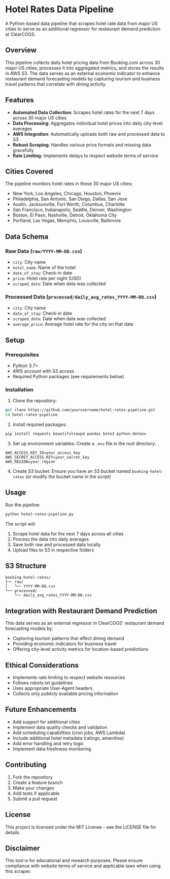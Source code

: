 # Hotel Rates Data Pipeline

A Python-based data pipeline that scrapes hotel rate data from major US cities to serve as an additional regressor for restaurant demand prediction at ClearCOGS.

## Overview

This pipeline collects daily hotel pricing data from Booking.com across 30 major US cities, processes it into aggregated metrics, and stores the results in AWS S3. The data serves as an external economic indicator to enhance restaurant demand forecasting models by capturing tourism and business travel patterns that correlate with dining activity.

## Features

- **Automated Data Collection**: Scrapes hotel rates for the next 7 days across 30 major US cities
- **Data Processing**: Aggregates individual hotel prices into daily city-level averages
- **AWS Integration**: Automatically uploads both raw and processed data to S3
- **Robust Scraping**: Handles various price formats and missing data gracefully
- **Rate Limiting**: Implements delays to respect website terms of service

## Cities Covered

The pipeline monitors hotel rates in these 30 major US cities:
- New York, Los Angeles, Chicago, Houston, Phoenix
- Philadelphia, San Antonio, San Diego, Dallas, San Jose
- Austin, Jacksonville, Fort Worth, Columbus, Charlotte
- San Francisco, Indianapolis, Seattle, Denver, Washington
- Boston, El Paso, Nashville, Detroit, Oklahoma City
- Portland, Las Vegas, Memphis, Louisville, Baltimore

## Data Schema

### Raw Data (`raw/YYYY-MM-DD.csv`)
- `city`: City name
- `hotel_name`: Name of the hotel
- `date_of_stay`: Check-in date
- `price`: Hotel rate per night (USD)
- `scraped_date`: Date when data was collected

### Processed Data (`processed/daily_avg_rates_YYYY-MM-DD.csv`)
- `city`: City name
- `date_of_stay`: Check-in date
- `scraped_date`: Date when data was collected
- `average_price`: Average hotel rate for the city on that date

## Setup

### Prerequisites
- Python 3.7+
- AWS account with S3 access
- Required Python packages (see requirements below)

### Installation

1. Clone the repository:
```bash
git clone https://github.com/yourusername/hotel-rates-pipeline.git
cd hotel-rates-pipeline
```

2. Install required packages:
```bash
pip install requests beautifulsoup4 pandas boto3 python-dotenv
```

3. Set up environment variables:
Create a `.env` file in the root directory:
```
AWS_ACCESS_KEY_ID=your_access_key
AWS_SECRET_ACCESS_KEY=your_secret_key
AWS_REGION=your_region
```

4. Create S3 bucket:
Ensure you have an S3 bucket named `booking-hotel-rates` (or modify the bucket name in the script)

## Usage

Run the pipeline:
```bash
python hotel-rates-pipeline.py
```

The script will:
1. Scrape hotel data for the next 7 days across all cities
2. Process the data into daily averages
3. Save both raw and processed data locally
4. Upload files to S3 in respective folders

## S3 Structure

```
booking-hotel-rates/
├── raw/
│   └── YYYY-MM-DD.csv
└── processed/
    └── daily_avg_rates_YYYY-MM-DD.csv
```

## Integration with Restaurant Demand Prediction

This data serves as an external regressor in ClearCOGS' restaurant demand forecasting models by:
- Capturing tourism patterns that affect dining demand
- Providing economic indicators for business travel
- Offering city-level activity metrics for location-based predictions

## Ethical Considerations

- Implements rate limiting to respect website resources
- Follows robots.txt guidelines
- Uses appropriate User-Agent headers
- Collects only publicly available pricing information

## Future Enhancements

- Add support for additional cities
- Implement data quality checks and validation
- Add scheduling capabilities (cron jobs, AWS Lambda)
- Include additional hotel metadata (ratings, amenities)
- Add error handling and retry logic
- Implement data freshness monitoring

## Contributing

1. Fork the repository
2. Create a feature branch
3. Make your changes
4. Add tests if applicable
5. Submit a pull request

## License

This project is licensed under the MIT License - see the LICENSE file for details.

## Disclaimer

This tool is for educational and research purposes. Please ensure compliance with website terms of service and applicable laws when using this scraper.
